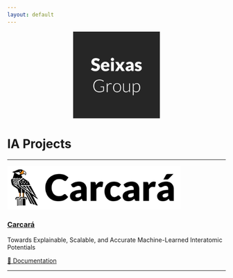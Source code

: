 ```yaml
---
layout: default
---
```


<div style="text-align:center;">
  <img src="/assets/seixasgroup_logo.png" alt="Seixas Group Logo" style="max-width:200px;" />
</div>


# IA Projects

<div class="projects-grid">

  <hr class="project-separator" />

  <div class="project-card">
    <a href="https://github.com/seixasgroup/carcara">
      <img src="/assets/carcara_logo.png" style="height: auto; width: auto; max-height: 100px;" alt="Carcará logo" class="project-logo"/>
      <h3>Carcará</h3>
    </a>
    <p>Towards Explainable, Scalable, and Accurate Machine-Learned Interatomic Potentials</p>
    <p><a href="https://seixasgroup.github.io/carcara/">📖 Documentation</a></p>
  </div>

   <hr class="project-separator" />

  <!-- <div class="project-card">
    <a href="https://github.com/seixasgroup/poraque">
      <img src="/assets/poraque_logo.png" style="height: auto; width: auto; max-height: 100px;" alt="Poraquê logo" class="project-logo"/>
      <h3>Poraquê</h3>
    </a>
    <p>Poraquê description.</p>
    <p><a href="https://seixasgroup.github.io/poraque/">📖 Docs & demos</a></p>
  </div>

   <hr class="project-separator" />

  <div class="project-card">
    <a href="https://github.com/seixasgroup/oncapintada">
      <img src="/assets/oncapintada_logo.png" style="height: auto; width: auto; max-height: 100px;" alt="Onça-pintada logo" class="project-logo"/>
      <h3>Onça-pintada</h3>
    </a>
    <p>Onça-pintada description.</p>
    <p><a href="https://seixasgroup.github.io/oncapintada/">📖 Docs & demos</a></p>
  </div>

   <hr class="project-separator" /> -->

</div>

